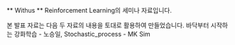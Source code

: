 ** Withus **
Reinforcement Learning의 세미나 자료입니다. 

본 발표 자료는 다음 두 자료의 내용을 토대로 활용하여 만들었습니다. 
  바닥부터 시작하는 강화학습 - 노승일, 
  Stochastic_process - MK Sim 
